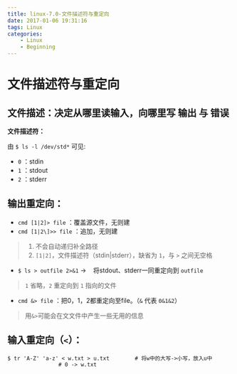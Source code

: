 ```yaml
---
title: linux-7.0-文件描述符与重定向
date: 2017-01-06 19:31:16
tags: Linux
categories:
	- Linux
	- Beginning
---
```


# 文件描述符与重定向

## 文件描述：决定从哪里读输入，向哪里写 输出 与 错误

**文件描述符：**

 由 `$ ls -l /dev/std*` 可见:

- `0` ：stdin
- `1` ：stdout
- `2` ：stderr

## 输出重定向：

- `cmd [1|2]> file` ：覆盖源文件，无则建
- `cmd [1|2\]>> file` ：追加，无则建

> 1. 不会自动递归补全路径
> 2. `[1|2]`，文件描述符（stdin|stderr），缺省为 `1`，与 `>` 之间无空格

- `$ ls > outfile 2>&1` ->    将stdout、stderr一同重定向到 `outfile`

> `1` 省略，`2` 重定向到 `1` 指向的文件

- `cmd &> file` ：把0，1，2都重定向至file。（`&` 代表 `0&1&2`）

> 用`&>`可能会在文文件中产生一些无用的信息

## 输入重定向（`<`）：

```
$ tr 'A-Z' 'a-z' < w.txt > u.txt        # 将w中的大写->小写，放入u中
                # 0 -> w.txt
```